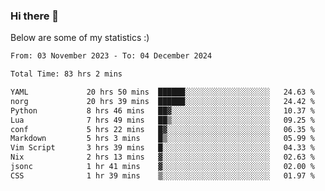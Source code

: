 ### Hi there 👋
Below are some of my statistics :)

<!--START_SECTION:waka-->

```txt
From: 03 November 2023 - To: 04 December 2024

Total Time: 83 hrs 2 mins

YAML             20 hrs 50 mins  ██████░░░░░░░░░░░░░░░░░░░   24.63 %
norg             20 hrs 39 mins  ██████░░░░░░░░░░░░░░░░░░░   24.42 %
Python           8 hrs 46 mins   ██▓░░░░░░░░░░░░░░░░░░░░░░   10.37 %
Lua              7 hrs 49 mins   ██▒░░░░░░░░░░░░░░░░░░░░░░   09.25 %
conf             5 hrs 22 mins   █▓░░░░░░░░░░░░░░░░░░░░░░░   06.35 %
Markdown         5 hrs 3 mins    █▒░░░░░░░░░░░░░░░░░░░░░░░   05.99 %
Vim Script       3 hrs 39 mins   █░░░░░░░░░░░░░░░░░░░░░░░░   04.33 %
Nix              2 hrs 13 mins   ▓░░░░░░░░░░░░░░░░░░░░░░░░   02.63 %
jsonc            1 hr 41 mins    ▓░░░░░░░░░░░░░░░░░░░░░░░░   02.00 %
CSS              1 hr 39 mins    ▒░░░░░░░░░░░░░░░░░░░░░░░░   01.97 %
```

<!--END_SECTION:waka-->

<!--
**KlapenHz/KlapenHz** is a ✨ _special_ ✨ repository because its `README.md` (this file) appears on your GitHub profile.

Here are some ideas to get you started:

- 🔭 I’m currently working on ...
- 🌱 I’m currently learning ...
- 👯 I’m looking to collaborate on ...
- 🤔 I’m looking for help with ...
- 💬 Ask me about ...
- 📫 How to reach me: ...
- 😄 Pronouns: ...
- ⚡ Fun fact: ...
-->
